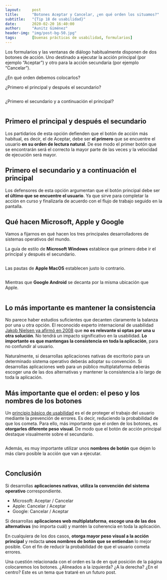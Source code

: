 ```yaml
---
layout:     post
title:      "Botones Aceptar y Cancelar, ¿en qué orden los situamos?"
subtitle:   "{Tip 18 de usabilidad}"
date:       2020-02-20 16:40:00
author:     "Aunitz Giménez"
header-img: "img/post-bg-50.jpg"
tags:       [buenas prácticas de usabilidad, formularios]
---
```


<p>Los formularios y las ventanas de diálogo habitualmente disponen de dos botones de acción. Uno destinado a ejecutar la acción principal (por ejemplo “Aceptar”) y otro para la acción secundaria (por ejemplo “Cancelar”).</p>

<p>¿En qué orden debemos colocarlos?</p>

<p>¿Primero el principal y después el secundario?</p>

<p><img src="{{ site.baseurl }}/img/botones-aceptar-cancelar-orden-01.png" alt=""></p>

<p>¿Primero el secundario y a continuación el principal?</p>

<p><img src="{{ site.baseurl }}/img/botones-aceptar-cancelar-orden-02.png" alt=""></p>

<h2>Primero el principal y después el secundario</h2>

<p>Los partidarios de esta opción defienden que el botón de acción más habitual, es decir, el de Aceptar, debe ser <strong>el primero</strong> que se encuentre el usuario <strong>en su orden de lectura natural</strong>. De ese modo el primer botón que se encontrarán será el correcto la mayor parte de las veces y la velocidad de ejecución será mayor.</p>

<h2>Primero el secundario y a continuación el principal</h2>

<p>Los defensores de esta opción argumentan que el botón principal debe ser <strong>el último que se encuentre el usuario</strong>. Ya que sirve para completar la acción en curso y finalizarla de acuerdo con el flujo de trabajo seguido en la pantalla.</p>

<h2>Qué hacen Microsoft, Apple y Google</h2>

<p>Vamos a fijarnos en qué hacen los tres principales desarrolladores de sistemas operativos del mundo.</p>

<p>La guía de estilo de <strong>Microsoft Windows</strong> establece que primero debe ir el principal y después el secundario.</p>

<p><img src="{{ site.baseurl }}/img/botones-aceptar-cancelar-orden-03.png" alt=""></p>

<p>Las pautas de <strong>Apple MacOS</strong> establecen justo lo contrario.</p>

<p><img src="{{ site.baseurl }}/img/botones-aceptar-cancelar-orden-04.png" alt=""></p>

<p>Mientras que <strong>Google Android</strong> se decanta por la misma ubicación que Apple.</p>

<p><img src="{{ site.baseurl }}/img/botones-aceptar-cancelar-orden-05.png" alt=""></p>

<h2>Lo más importante es mantener la consistencia</h2>

<p>No parece haber estudios suficientes que decanten claramente la balanza por una u otra opción. El reconocido experto internacional de usabilidad <a href="https://www.nngroup.com/articles/ok-cancel-or-cancel-ok/" target="_blank" rel="noopener">Jakob Nielsen ya afirmó en 2008</a> que <strong>no es relevante si optas por una u otra solución</strong>. No tendrá un impacto significativo en la usabilidad. <strong>Lo importante es que mantengas la consistencia en toda la aplicación</strong>, para no confundir al usuario.</p>

<p>Naturalmente, si desarrollas aplicaciones nativas de escritorio para un determinado sistema operativo deberás adoptar su convención. Si desarrollas aplicaciones web para un público multiplataforma deberás escoger una de las dos alternativas y mantener la consistencia a lo largo de toda la aplicación.</p>

<h2>Más importante que el orden: el peso y los nombres de los botones</h2>

<p>Un <a href="{{ site.baseurl }}{% post_url 2017-01-18-principios-usabilidad %}">principio básico de usabilidad</a> es el de proteger el trabajo del usuario mediante la prevención de errores. Es decir, reduciendo la probabilidad de que los cometa. Para ello, más importante que el orden de los botones, es <strong>otorgarles diferente peso visual</strong>. De modo que el botón de acción principal destaque visualmente sobre el secundario.</p>

<p><img src="{{ site.baseurl }}/img/botones-aceptar-cancelar-orden-06.png" alt=""></p>

<p>Además, es muy importante utilizar unos <strong>nombres de botón</strong> que dejen lo más claro posible la acción que van a ejecutar.</p>

<p><img src="{{ site.baseurl }}/img/botones-aceptar-cancelar-orden-07.png" alt=""></p>

<h2>Conclusión</h2>

<p>Si desarrollas <strong>aplicaciones nativas</strong>, <strong>utiliza la convención del sistema operativo</strong> correspondiente.</p>

<ul>
    <li>Microsoft: Aceptar / Cancelar</li>
    <li>Apple: Cancelar / Aceptar</li>
    <li>Google: Cancelar / Aceptar</li>
</ul>

<p>Si desarrollas <strong>aplicaciones web multiplataforma</strong>, <strong>escoge una de las dos alternativas</strong> (no importa cuál) y mantén la coherencia en toda la aplicación.</p>

<p>En cualquiera de los dos casos, <strong>otorga mayor peso visual a la acción principal</strong> y redacta <strong>unos nombres de botón que se entiendan</strong> lo mejor posible. Con el fin de reducir la probabilidad de que el usuario cometa errores.</p>

<p>Una cuestión relacionada con el orden es la de en qué posición de la página colocaremos los botones. ¿Alineados a la izquierda? ¿A la derecha? ¿En el centro? Este es un tema que trataré en un futuro post.</p>